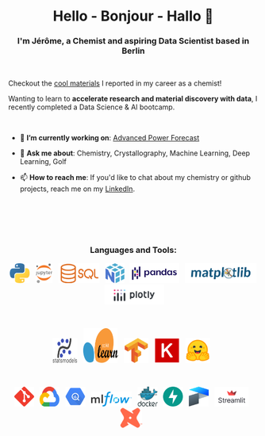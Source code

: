 <h1 align="center">Hello - Bonjour - Hallo 👋</h1>
<h3 align="center">I'm Jérôme, a Chemist and aspiring Data Scientist based in Berlin</h3>

<br/>

Checkout the [cool materials](https://scholar.google.com/citations?user=4-LNNSoAAAAJ&hl=en) I reported in my career as a chemist!

Wanting to learn to **accelerate research and material discovery with data**, I recently completed a Data Science & AI bootcamp.

<br/>


- 🔭 **I’m currently working on**: [Advanced Power Forecast](https://github.com/jerome-roeser/advanced-power-forecast)

- 💬 **Ask me about**: Chemistry, Crystallography, Machine Learning, Deep Learning, Golf

- 📫 **How to reach me**: If you'd like to chat about my chemistry or github projects, reach me on my [LinkedIn](https://www.linkedin.com/in/jeromeroeser/).

<br/><br/><br/><br/>


<h3 align="center">Languages and Tools:</h3>
<p align="center">
    <img src="logos/python.svg" alt="python" height="40"/>&nbsp;&nbsp;
    <img src="logos/Jupyter_logo.svg" alt="jupyter" height="40"/>&nbsp;&nbsp;
    <img src="logos/Sql_data_base_with_logo.svg" alt="SQL" height="40"/>&nbsp;&nbsp;
    <img src="logos/numpy.svg" alt="Numpy" height="40"/>&nbsp;&nbsp;
    <img src="logos/Pandas_logo.svg" alt="Pandas" height="40"/>&nbsp;&nbsp;
    <img src="logos/matplotlib_logo.svg" alt="matplotlib" height="40"/>&nbsp;&nbsp;
    <img src="logos/Plotly-logo.png" alt="Plotly" height="40"/>&nbsp;&nbsp;
</p><br/>
<p align="center">
    <img src="logos/statsmodels-logo-v2.svg" alt="statsmodel" width="50" height="50"/>&nbsp;&nbsp;
    <img src="logos/Scikit_learn_logo_small.svg" alt="scikit-learn" width="70" height="70"/>&nbsp;&nbsp;
    <img src="logos/tensorflow.svg" alt="tensorflow" width="50" height="50"/>&nbsp;&nbsp;
    <img src="logos/Keras_logo.svg" alt="keras" width="50" height="50"/>&nbsp;&nbsp;
    <img src="logos/HuggingFace.svg" alt="hugging-face" width="50" height="50"/>&nbsp;&nbsp;
</p><br/>
<p align="center">
    <img src="logos/git-scm-icon.svg" alt="Git" height="40"/>&nbsp;&nbsp;
    <img src="logos/google-cloud-1.svg" alt="GCP" width="40" height="40"/>&nbsp;&nbsp;
    <img src="logos/google-bigquery-logo-1.svg" alt="BigQuery" width="40" height="40"/>&nbsp;&nbsp;
    <img src="logos/MLflow-Logo.svg" alt="MLFlow" height="30"/>&nbsp;&nbsp;
    <img src="logos/docker.svg" alt="docker" width="40" height="40"/>&nbsp;&nbsp;
    <img src="logos/fastapi-1.svg" alt="fast API" width="40" height="40"/>&nbsp;&nbsp;
    <img src="logos/prefect-1.svg" alt="prefect" width="40" height="40"/>&nbsp;&nbsp;
    <img src="logos/Streamlit_logo_primary_colormark_darktext.svg" alt="streamlit" height="40"/>&nbsp;&nbsp;
    <img src="logos/dbt-bit_tm.svg" alt="dbt" height="40"/>&nbsp;&nbsp;
</p>


<!--
**jerome-roeser/jerome-roeser** is a ✨ _special_ ✨ repository because its `README.md` (this file) appears on your GitHub profile.

Here are some ideas to get you started:

- 🔭 I’m currently working on ...
- 🌱 I’m currently learning ...
- 👯 I’m looking to collaborate on ...
- 🤔 I’m looking for help with ...
- 💬 Ask me about ...
- 📫 How to reach me: ...
- 😄 Pronouns: ...
- ⚡ Fun fact: ...

-->
